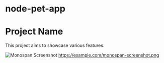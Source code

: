 # node-pet-app
# Project Name

This project aims to showcase various features.

![Monospan Screenshot](https://example.com/monospan-screenshot.png)
https://example.com/monospan-screenshot.png
